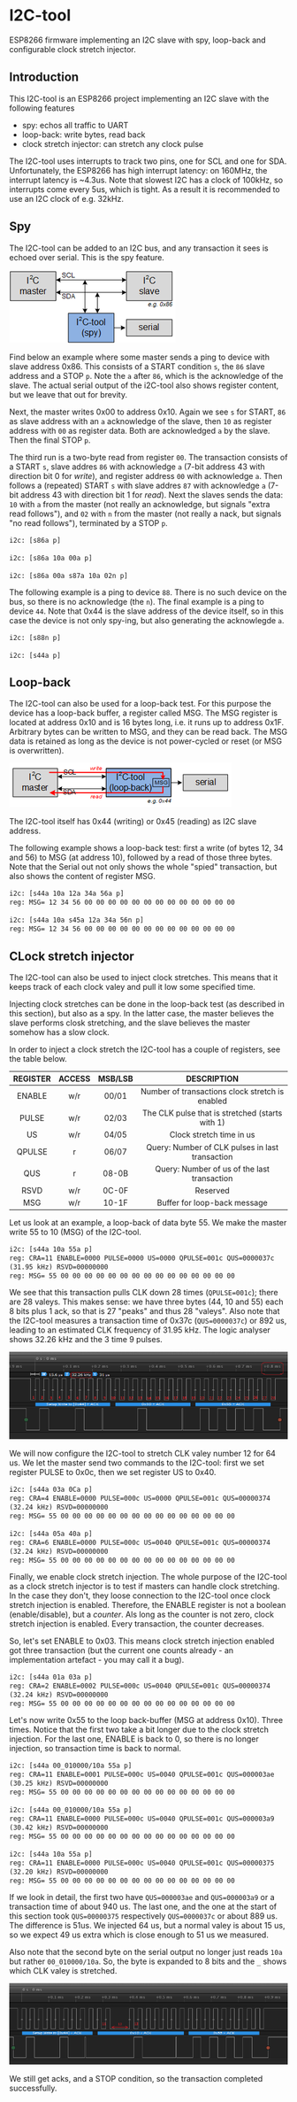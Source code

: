 # I2C-tool
ESP8266 firmware implementing an I2C slave with spy, loop-back and configurable clock stretch injector.


## Introduction
This I2C-tool is an ESP8266 project implementing an I2C slave with the following features
 - spy: echos all traffic to UART
 - loop-back: write bytes, read back
 - clock stretch injector: can stretch any clock pulse

The I2C-tool uses interrupts to track two pins, one for SCL and one for SDA.
Unfortunately, the ESP8266 has high interrupt latency: on 160MHz, the interrupt latency is ~4.3us. 
Note that slowest I2C has a clock of 100kHz, so interrupts come every 5us, which is tight.
As a result it is recommended to use an I2C clock of e.g. 32kHz.


## Spy 
The I2C-tool can be added to an I2C bus, and any transaction it sees is echoed over serial.
This is the spy feature.

![spy](spy.png)

Find below an example where some master sends a ping to device with slave address 0x86.
This consists of a START condition `s`, the `86` slave address and a STOP `p`. 
Note the `a` after `86`, which is the acknowledge of the slave.
The actual serial output of the i2C-tool also shows register content, but we leave that out for brevity.

Next, the master writes 0x00 to address 0x10. Again we see `s` for START, `86` as slave address
with an `a` acknowledge of the slave, then `10` as register address with `00` as register data.
Both are acknowledged `a` by the slave. Then the final STOP `p`.

The third run is a two-byte read from register `00`. The transaction consists of a START `s`, 
slave addres `86` with acknowledge `a` (7-bit address 43 with direction bit 0 for _write_), 
and register address `00` with acknowledge `a`.
Then follows a (repeated) START `s` with slave addres `87` with acknowledge `a` 
(7-bit address 43 with direction bit 1 for _read_). Next the slaves sends the data:
`10` with `a` from the master (not really an acknowledge, but signals "extra read follows"), and
`02` with `n` from the master (not really a nack, but signals "no read follows"),
terminated by a STOP `p`.

```
i2c: [s86a p]

i2c: [s86a 10a 00a p]

i2c: [s86a 00a s87a 10a 02n p]
```

The following example is a ping to device `88`. There is no such device on the bus, so there is no acknowledge (the `n`).
The final example is a ping to device `44`. Note that 0x44 is the slave address of the device itself, so in this case the 
device is not only spy-ing, but also generating the acknowlegde `a`.

```
i2c: [s88n p]

i2c: [s44a p]
```


## Loop-back

The I2C-tool can also be used for a loop-back test. For this purpose the device has a loop-back buffer, 
a register called MSG. The MSG register is located at address 0x10 and is 16 bytes long, 
i.e. it runs up to address 0x1F. Arbitrary bytes can be written to MSG, and they can be read back.
The MSG data is retained as long as the device is not power-cycled or reset (or MSG is overwritten).

![loop-back](loop-back.png)

The I2C-tool itself has 0x44 (writing) or 0x45 (reading) as I2C slave address.

The following example shows a loop-back test:
first a write (of bytes 12, 34 and 56) to MSG (at address 10), followed by a read of those three bytes.
Note that the Serial out not only shows the whole "spied" transaction, but also shows the content of 
register MSG.

```
i2c: [s44a 10a 12a 34a 56a p]
reg: MSG= 12 34 56 00 00 00 00 00 00 00 00 00 00 00 00 00

i2c: [s44a 10a s45a 12a 34a 56n p]
reg: MSG= 12 34 56 00 00 00 00 00 00 00 00 00 00 00 00 00
```


## CLock stretch injector

The I2C-tool can also be used to inject clock stretches.
This means that it keeps track of each clock valey and pull it low some specified time.

Injecting clock stretches can be done in the loop-back test (as described in this section),
but also as a spy. In the latter case, the master believes the slave performs closk stretching, 
and the slave believes the master somehow has a slow clock.

In order to inject a clock stretch the I2C-tool has a couple of registers, see the table below.

| REGISTER | ACCESS | MSB/LSB | DESCRIPTION                                     |
|:--------:|:------:|:-------:|:-----------------------------------------------:|
| ENABLE   | w/r    | 00/01   | Number of transactions clock stretch is enabled |
| PULSE    | w/r    | 02/03   | The CLK pulse that is stretched (starts with 1) |
| US       | w/r    | 04/05   | Clock stretch time in us                        |
| QPULSE   | r      | 06/07   | Query: Number of CLK pulses in last transaction |
| QUS      | r      | 08-0B   | Query: Number of us of the last transaction     |
| RSVD     | w/r    | 0C-0F   | Reserved                                        |
| MSG      | w/r    | 10-1F   | Buffer for loop-back message                    |

Let us look at an example, a loop-back of data byte 55.
We make the master write 55 to 10 (MSG) of the I2C-tool.

```
i2c: [s44a 10a 55a p]
reg: CRA=11 ENABLE=0000 PULSE=0000 US=0000 QPULSE=001c QUS=0000037c (31.95 kHz) RSVD=00000000
reg: MSG= 55 00 00 00 00 00 00 00 00 00 00 00 00 00 00 00
```

We see that this transaction pulls CLK down 28 times (`QPULSE=001c`); there are 28 valeys.
This makes sense: we have three bytes (44, 10 and 55) each 8 bits plus 1 ack, so that is 27 "peaks" and thus 28 "valeys".
Also note that the I2C-tool measures a transaction time of 0x37c (`QUS=0000037c`) or 892 us, 
leading to an estimated CLK frequency of 31.95 kHz. The logic analyser shows 32.26 kHz and the 3 time 9 pulses.

![timing](timing.png)

We will now configure the I2C-tool to stretch CLK valey number 12 for 64 us.
We let the master send two commands to the I2C-tool: first we set register PULSE to 0x0c,
then we set register US to 0x40.

```
i2c: [s44a 03a 0Ca p]
reg: CRA=4 ENABLE=0000 PULSE=000c US=0000 QPULSE=001c QUS=00000374 (32.24 kHz) RSVD=00000000
reg: MSG= 55 00 00 00 00 00 00 00 00 00 00 00 00 00 00 00

i2c: [s44a 05a 40a p]
reg: CRA=6 ENABLE=0000 PULSE=000c US=0040 QPULSE=001c QUS=00000374 (32.24 kHz) RSVD=00000000
reg: MSG= 55 00 00 00 00 00 00 00 00 00 00 00 00 00 00 00
```

Finally, we enable clock stretch injection.
The whole purpose of the I2C-tool as a clock stretch injector is to test if masters can handle clock stretching.
In the case they don't, they loose connection to the I2C-tool once clock stretch injection is enabled.
Therefore, the ENABLE register is not a boolean (enable/disable), but a _counter_.
Als long as the counter is not zero, clock stretch injection is enabled. Every transaction, the counter decreases.

So, let's set ENABLE to 0x03. This means clock stretch injection enabled got three transaction (but the current one 
counts already - an implementation artefact - you may call it a bug).

```
i2c: [s44a 01a 03a p]
reg: CRA=2 ENABLE=0002 PULSE=000c US=0040 QPULSE=001c QUS=00000374 (32.24 kHz) RSVD=00000000
reg: MSG= 55 00 00 00 00 00 00 00 00 00 00 00 00 00 00 00
```

Let's now write 0x55 to the loop back-buffer (MSG at address 0x10). Three times.
Notice that the first two take a bit longer due to the clock stretch injection.
For the last one, ENABLE is back to 0, so there is no longer injection, so transaction time is back to normal.

```
i2c: [s44a 00_010000/10a 55a p]
reg: CRA=11 ENABLE=0001 PULSE=000c US=0040 QPULSE=001c QUS=000003ae (30.25 kHz) RSVD=00000000
reg: MSG= 55 00 00 00 00 00 00 00 00 00 00 00 00 00 00 00

i2c: [s44a 00_010000/10a 55a p]
reg: CRA=11 ENABLE=0000 PULSE=000c US=0040 QPULSE=001c QUS=000003a9 (30.42 kHz) RSVD=00000000
reg: MSG= 55 00 00 00 00 00 00 00 00 00 00 00 00 00 00 00

i2c: [s44a 10a 55a p]
reg: CRA=11 ENABLE=0000 PULSE=000c US=0040 QPULSE=001c QUS=00000375 (32.20 kHz) RSVD=00000000
reg: MSG= 55 00 00 00 00 00 00 00 00 00 00 00 00 00 00 00
```

If we look in detail, the first two have `QUS=000003ae` and `QUS=000003a9` or a transaction time of about 940 us.
The last one, and the one at the start of this section took `QUS=00000375` respectively `QUS=0000037c` or about 889 us.
The difference is 51us. We injected 64 us, but a normal valey is about 15 us, so we expect 49 us extra
which is close enough to 51 us we measured.

Also note that the second byte on the serial output no longer just reads `10a` but rather `00_010000/10a`.
So, the byte is expanded to 8 bits and the `_` shows which CLK valey is stretched.

![stretch](stretch.png)

We still get acks, and a STOP condition, so the transaction completed successfully.
